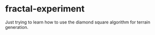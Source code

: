 # fractal-experiment
Just trying to learn how to use the diamond square algorithm for terrain generation.
